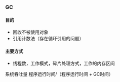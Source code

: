 ### GC

#### 目的

* 回收不被使用对象
* 引用计数法（存在循环引用的问题）

#### 主要方式

* 线程数，工作模式，碎片处理方式，工作的内存区间

系统吞吐量 程序运行时间/（程序运行时间 + GC时间）